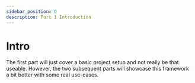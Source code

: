 ```yaml
---
sidebar_position: 0
description: Part 1 Introduction
---
```


# Intro

The first part will just cover a basic project setup and not really be that useable. However, the two subsequent parts will showcase this framework a bit better with some real use-cases.
